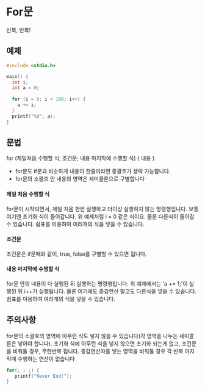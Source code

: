 For문
========
반복, 반복!

예제
-------
```c
#include <stdio.h>

main() {
  int i;
  int a = 0;
  
  for (i = 0; i < 100; i++) {
    a += i;
  }
  printf("%d", a);
}
```

문법
----------
for (제일처음 수행할 식; 조건문; 내용 마지막에 수행할 식) { 내용 }
- for문도 if문과 비슷하게 내용이 한줄이라면 중괄호가 생략 가능합니다.
- for문의 소괄호 안 내용의 영역은 세미콜론으로 구별합니다

#### 제일 처음 수행할 식
for문이 시작되면서, 제일 처음 한번 실행하고 더이상 실행하지 않는 명령행입니다. 
보통 여기엔 초기화 식이 들어갑니다. 
위 예제처럼 i = 0 같은 식이요. 물론 다른식이 들어갈 수 있습니다. 
쉼표를 이용하여 여러개의 식을 넣을 수 있습니다.

#### 조건문
조건문은 if문때와 같이, true, false를 구별할 수 있으면 됩니다.

#### 내용 마지막에 수행할 식
for문 안의 내용이 다 실행된 뒤 실행하는 명령행입니다. 
위 예제에서는 'a += 1;'이 실행된 뒤 i++가 실행됩니다.
물론 여기에도 증감연산 말고도 다른식을 넣을 수 있습니다. 
쉼표를 이용하여 여러개의 식을 넣을 수 있습니다.

주의사항
---------
for문의 소괄호의 영역에 아무런 식도 넣지 않을 수 있습니다(각 영역을 나누는 세미콜론은 넣어야 합니다). 
초기화 식에 아무런 식을 넣지 않으면 초기화 되는게 없고, 
조건문을 비워둘 경우, 무한반복 됩니다.
증감연산자를 넣는 영역을 비워둘 경우 각 반복 마지막때 수행하는 연산이 없습니다
```c
for(; ; ;) {
   printf("Never End!");
}
```